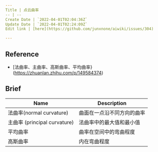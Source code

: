 ```yaml
---
Title | 点云曲率
-- | --
Create Date | `2022-04-01T02:04:36Z`
Update Date | `2022-04-01T02:24:09Z`
Edit link | [here](https://github.com/junxnone/aiwiki/issues/304)

---
```

## Reference
- [法曲率、主曲率、高斯曲率、平均曲率}(https://zhuanlan.zhihu.com/p/149584374)


## Brief

Name | Description
-- | --
法曲率(normal curvature) | 曲面在一点沿不同方向的曲率
主曲率 (principal curvature) | 法曲率中的最大值和最小值
平均曲率 | 曲率在空间中的弯曲程度
高斯曲率 | 内在弯曲程度
